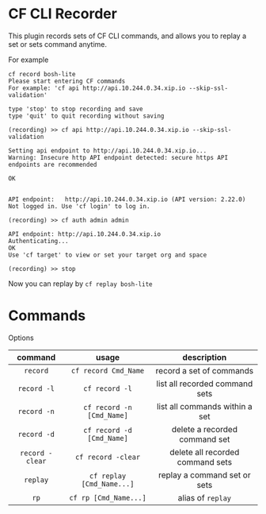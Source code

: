 CF CLI Recorder
=================
This plugin records sets of CF CLI commands, and allows you to replay a set or sets command anytime.

For example
```shell
cf record bosh-lite
Please start entering CF commands
For example: 'cf api http://api.10.244.0.34.xip.io --skip-ssl-validation'

type 'stop' to stop recording and save
type 'quit' to quit recording without saving

(recording) >> cf api http://api.10.244.0.34.xip.io --skip-ssl-validation

Setting api endpoint to http://api.10.244.0.34.xip.io...
Warning: Insecure http API endpoint detected: secure https API endpoints are recommended

OK


API endpoint:   http://api.10.244.0.34.xip.io (API version: 2.22.0)
Not logged in. Use 'cf login' to log in.

(recording) >> cf auth admin admin

API endpoint: http://api.10.244.0.34.xip.io
Authenticating...
OK
Use 'cf target' to view or set your target org and space

(recording) >> stop
```
Now you can replay by `cf replay bosh-lite`

Commands
===============


Options

| command | usage | description|
| :---------------: |:---------------:| :------------:|
|`record`| `cf record Cmd_Name` |record a set of commands|
|`record -l`|`cf record -l`|list all recorded command sets|
|`record -n`|`cf record -n [Cmd_Name]`|list all commands within a set|
|`record -d`|`cf record -d [Cmd_Name]`|delete a recorded command set|
|`record -clear`|`cf record -clear`|delete all recorded command sets|
|`replay`|`cf replay [Cmd_Name...]`|replay a command set or sets|
|`rp`|`cf rp [Cmd_Name...]`|alias of `replay`|
